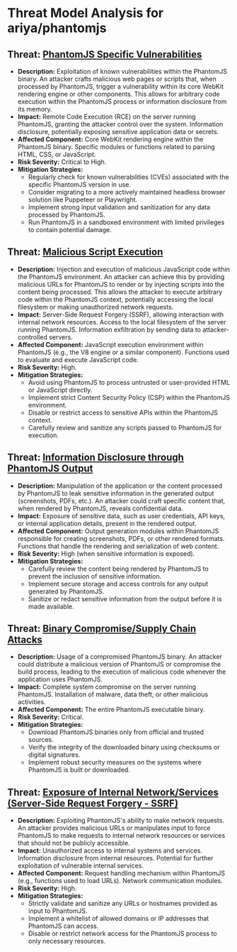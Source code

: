 # Threat Model Analysis for ariya/phantomjs

## Threat: [PhantomJS Specific Vulnerabilities](./threats/phantomjs_specific_vulnerabilities.md)

*   **Description:** Exploitation of known vulnerabilities within the PhantomJS binary. An attacker crafts malicious web pages or scripts that, when processed by PhantomJS, trigger a vulnerability within its core WebKit rendering engine or other components. This allows for arbitrary code execution within the PhantomJS process or information disclosure from its memory.
*   **Impact:** Remote Code Execution (RCE) on the server running PhantomJS, granting the attacker control over the system. Information disclosure, potentially exposing sensitive application data or secrets.
*   **Affected Component:** Core WebKit rendering engine within the PhantomJS binary. Specific modules or functions related to parsing HTML, CSS, or JavaScript.
*   **Risk Severity:** Critical to High.
*   **Mitigation Strategies:**
    *   Regularly check for known vulnerabilities (CVEs) associated with the specific PhantomJS version in use.
    *   Consider migrating to a more actively maintained headless browser solution like Puppeteer or Playwright.
    *   Implement strong input validation and sanitization for any data processed by PhantomJS.
    *   Run PhantomJS in a sandboxed environment with limited privileges to contain potential damage.

## Threat: [Malicious Script Execution](./threats/malicious_script_execution.md)

*   **Description:** Injection and execution of malicious JavaScript code within the PhantomJS environment. An attacker can achieve this by providing malicious URLs for PhantomJS to render or by injecting scripts into the content being processed. This allows the attacker to execute arbitrary code within the PhantomJS context, potentially accessing the local filesystem or making unauthorized network requests.
*   **Impact:** Server-Side Request Forgery (SSRF), allowing interaction with internal network resources. Access to the local filesystem of the server running PhantomJS. Information exfiltration by sending data to attacker-controlled servers.
*   **Affected Component:** JavaScript execution environment within PhantomJS (e.g., the V8 engine or a similar component). Functions used to evaluate and execute JavaScript code.
*   **Risk Severity:** High.
*   **Mitigation Strategies:**
    *   Avoid using PhantomJS to process untrusted or user-provided HTML or JavaScript directly.
    *   Implement strict Content Security Policy (CSP) within the PhantomJS environment.
    *   Disable or restrict access to sensitive APIs within the PhantomJS context.
    *   Carefully review and sanitize any scripts passed to PhantomJS for execution.

## Threat: [Information Disclosure through PhantomJS Output](./threats/information_disclosure_through_phantomjs_output.md)

*   **Description:** Manipulation of the application or the content processed by PhantomJS to leak sensitive information in the generated output (screenshots, PDFs, etc.). An attacker could craft specific content that, when rendered by PhantomJS, reveals confidential data.
*   **Impact:** Exposure of sensitive data, such as user credentials, API keys, or internal application details, present in the rendered output.
*   **Affected Component:** Output generation modules within PhantomJS responsible for creating screenshots, PDFs, or other rendered formats. Functions that handle the rendering and serialization of web content.
*   **Risk Severity:** High (when sensitive information is exposed).
*   **Mitigation Strategies:**
    *   Carefully review the content being rendered by PhantomJS to prevent the inclusion of sensitive information.
    *   Implement secure storage and access controls for any output generated by PhantomJS.
    *   Sanitize or redact sensitive information from the output before it is made available.

## Threat: [Binary Compromise/Supply Chain Attacks](./threats/binary_compromisesupply_chain_attacks.md)

*   **Description:** Usage of a compromised PhantomJS binary. An attacker could distribute a malicious version of PhantomJS or compromise the build process, leading to the execution of malicious code whenever the application uses PhantomJS.
*   **Impact:** Complete system compromise on the server running PhantomJS. Installation of malware, data theft, or other malicious activities.
*   **Affected Component:** The entire PhantomJS executable binary.
*   **Risk Severity:** Critical.
*   **Mitigation Strategies:**
    *   Download PhantomJS binaries only from official and trusted sources.
    *   Verify the integrity of the downloaded binary using checksums or digital signatures.
    *   Implement robust security measures on the systems where PhantomJS is built or downloaded.

## Threat: [Exposure of Internal Network/Services (Server-Side Request Forgery - SSRF)](./threats/exposure_of_internal_networkservices__server-side_request_forgery_-_ssrf_.md)

*   **Description:** Exploiting PhantomJS's ability to make network requests. An attacker provides malicious URLs or manipulates input to force PhantomJS to make requests to internal network resources or services that should not be publicly accessible.
*   **Impact:** Unauthorized access to internal systems and services. Information disclosure from internal resources. Potential for further exploitation of vulnerable internal services.
*   **Affected Component:** Request handling mechanism within PhantomJS (e.g., functions used to load URLs). Network communication modules.
*   **Risk Severity:** High.
*   **Mitigation Strategies:**
    *   Strictly validate and sanitize any URLs or hostnames provided as input to PhantomJS.
    *   Implement a whitelist of allowed domains or IP addresses that PhantomJS can access.
    *   Disable or restrict network access for the PhantomJS process to only necessary resources.

